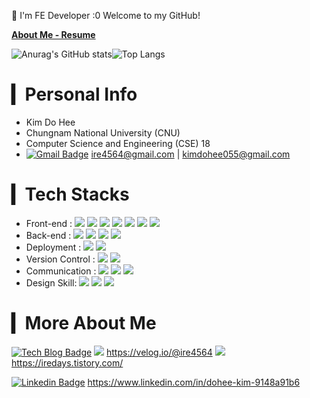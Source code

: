 
💜 I'm FE Developer :0 Welcome to my GitHub!

**[About Me - Resume](https://irelifesheet.notion.site/About-Me-7abbf9c908424552965646317385d345)**

![Anurag's GitHub stats](https://github-readme-stats-sand-six-91.vercel.app/api?username=ire4564&show_icons=true&count_private=true&line_height=24&theme=dracula&hide=stars)![Top Langs](https://github-readme-stats-sand-six-91.vercel.app/api/top-langs/?username=ire4564&layout=compact&theme=dracula)



# ▎Personal Info

- Kim Do Hee
- Chungnam National University (CNU)
- Computer Science and Engineering (CSE) 18
- [![Gmail Badge](https://img.shields.io/badge/Gmail-d14836?style=flat-square&logo=Gmail&logoColor=white&link=mailto:snugyun01@gmail.com)](mailto:snugyun01@gmail.com) ire4564@gmail.com | kimdohee055@gmail.com



# ▎Tech Stacks

- Front-end : <span><img src="https://img.shields.io/badge/HTML-e34f26?style=flat&logo=html5&logoColor=white"/></span> <span><img src="https://img.shields.io/badge/CSS-1572b6?style=flat&logo=css3&logoColor=white"/></span> <span><img src="https://img.shields.io/badge/JavaScript-dbab09?style=flat&logo=javascript&logoColor=white"/></span> <span><img src="https://img.shields.io/badge/React-61dafb?style=flat&logo=react&logoColor=white"/></span> <span><img src="https://img.shields.io/badge/Redux-764abc?style=flat&logo=redux&logoColor=white"/> <span><img src="https://img.shields.io/badge/ReactNative-61dafb?style=flat&logo=react&logoColor=white"/></span></span> <span><img src="https://img.shields.io/badge/webpack-1572b6?style=flat&logo=webpack&logoColor=white"/></span>
- Back-end : <span><img src="https://img.shields.io/badge/Python-3776AB?style=flat&logo=python&logoColor=white"/></span> <img src="https://img.shields.io/badge/MySQL-cc6699?style=flat&logo=mysql&logoColor=white"/> <img src="https://img.shields.io/badge/Node.js-00c7b7?style=flat&logo=node.js&logoColor=white"/> <img src="https://img.shields.io/badge/Java-1572b6?style=flat&logo=css3&logoColor=white"/>
- Deployment : <span><img src="https://img.shields.io/badge/AWS-232f3e?style=flat&logo=amazon-aws&logoColor=white"/></span> <span><img src="https://img.shields.io/badge/GoogleCloud-00c7b7?style=flat&logo=GoogleCloud&logoColor=white"/></span>
- Version Control : <span><img src="https://img.shields.io/badge/Git-f05032?style=flat&logo=git&logoColor=white"/></span> <span><img src="https://img.shields.io/badge/GitHub-181717?style=flat&logo=github&logoColor=white"/></span>
- Communication : <span><img src="https://img.shields.io/badge/Slack-0052cc?style=flat&logo=slack&logoColor=white"/></span> <span><img src="https://img.shields.io/badge/Figma-f24e1e?style=flat&logo=figma&logoColor=white"/></span> <span><img src="https://img.shields.io/badge/Notion-181717?style=flat&logo=notion&logoColor=white"/></span>
- Design Skill: <span><img src="https://img.shields.io/badge/Photoshop-0052cc?style=flat&logo=adobe&logoColor=white"/></span> <span><img src="https://img.shields.io/badge/Xd-red?style=flat&logo=adobe&logoColor=white"/></span> <span><img src="https://img.shields.io/badge/Illustrator-ffff?style=flat&logo=adobe&logoColor=white"/></span> 



# ▎More About Me

[![Tech Blog Badge](http://img.shields.io/badge/-Tech%20blog-black?style=flat-square&logo=github&link=https://zzsza.github.io/)](https://zzsza.github.io/) <img src="https://img.shields.io/badge/velog-00c7b7?style=flat&logo=velog&logoColor=white"/> https://velog.io/@ire4564 <span><img src="https://img.shields.io/badge/tistory-f05032?style=flat&logo=tistory&logoColor=white"/></span> https://iredays.tistory.com/

[![Linkedin Badge](https://img.shields.io/badge/-LinkedIn-blue?style=flat-square&logo=Linkedin&logoColor=white&link=https://www.linkedin.com/in/seong-yun-byeon-8183a8113/)](https://www.linkedin.com/in/seong-yun-byeon-8183a8113/) https://www.linkedin.com/in/dohee-kim-9148a91b6

